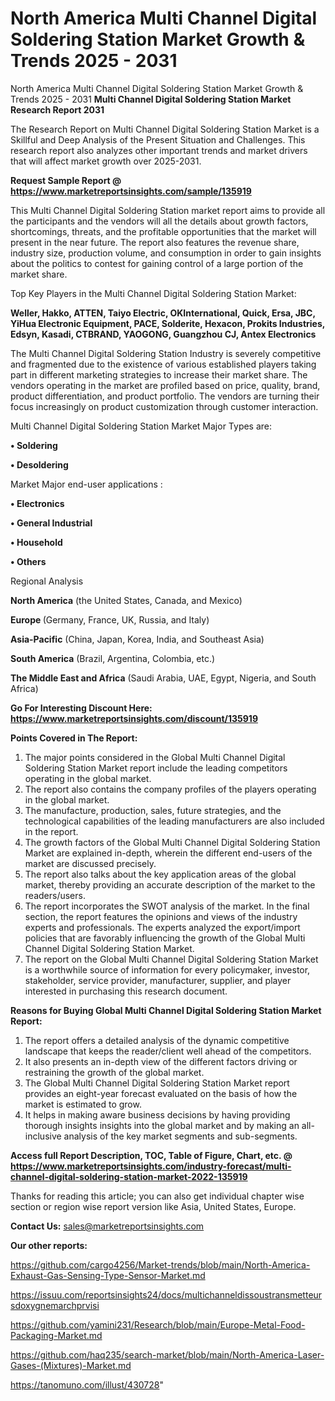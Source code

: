 # North America Multi Channel Digital Soldering Station Market Growth & Trends 2025 - 2031
North America Multi Channel Digital Soldering Station Market Growth & Trends 2025 - 2031
<strong>Multi Channel Digital Soldering Station Market Research Report 2031</strong>

The Research Report on Multi Channel Digital Soldering Station Market is a Skillful and Deep Analysis of the Present Situation and Challenges. This research report also analyzes other important trends and market drivers that will affect market growth over 2025-2031.

<strong>Request Sample Report @ <a href=https://www.marketreportsinsights.com/sample/135919>https://www.marketreportsinsights.com/sample/135919</a></strong>

This Multi Channel Digital Soldering Station market report aims to provide all the participants and the vendors will all the details about growth factors, shortcomings, threats, and the profitable opportunities that the market will present in the near future. The report also features the revenue share, industry size, production volume, and consumption in order to gain insights about the politics to contest for gaining control of a large portion of the market share.

Top Key Players in the Multi Channel Digital Soldering Station Market:

<strong>Weller, Hakko, ATTEN, Taiyo Electric, OKInternational, Quick, Ersa, JBC, YiHua Electronic Equipment, PACE, Solderite, Hexacon, Prokits Industries, Edsyn, Kasadi, CTBRAND, YAOGONG, Guangzhou CJ, Antex Electronics</strong>

The Multi Channel Digital Soldering Station Industry is severely competitive and fragmented due to the existence of various established players taking part in different marketing strategies to increase their market share. The vendors operating in the market are profiled based on price, quality, brand, product differentiation, and product portfolio. The vendors are turning their focus increasingly on product customization through customer interaction.

Multi Channel Digital Soldering Station Market Major Types are:

<strong>• Soldering

• Desoldering</strong>

Market Major end-user applications :

<strong>• Electronics

• General Industrial

• Household

• Others</strong>

Regional Analysis

</u><strong><b>North America</b></strong> (the United States, Canada, and Mexico)

<strong><b>Europe </b></strong>(Germany, France, UK, Russia, and Italy)

<strong><b>Asia-Pacific</b></strong> (China, Japan, Korea, India, and Southeast Asia)

<strong><b>South America</b></strong> (Brazil, Argentina, Colombia, etc.)

<strong><b>The Middle East and Africa</b></strong> (Saudi Arabia, UAE, Egypt, Nigeria, and South Africa)

<strong>Go For Interesting Discount Here: <a href=https://www.marketreportsinsights.com/discount/135919>https://www.marketreportsinsights.com/discount/135919</a></strong>

<strong>Points Covered in The Report:</strong>
<ol>
  <li>The major points considered in the Global Multi Channel Digital Soldering Station Market report include the leading competitors operating in the global market.</li>
  <li>The report also contains the company profiles of the players operating in the global market.</li>
  <li>The manufacture, production, sales, future strategies, and the technological capabilities of the leading manufacturers are also included in the report.</li>
  <li>The growth factors of the Global Multi Channel Digital Soldering Station Market are explained in-depth, wherein the different end-users of the market are discussed precisely.</li>
  <li>The report also talks about the key application areas of the global market, thereby providing an accurate description of the market to the readers/users.</li>
  <li>The report incorporates the SWOT analysis of the market. In the final section, the report features the opinions and views of the industry experts and professionals. The experts analyzed the export/import policies that are favorably influencing the growth of the Global Multi Channel Digital Soldering Station Market.</li>
  <li>The report on the Global Multi Channel Digital Soldering Station Market is a worthwhile source of information for every policymaker, investor, stakeholder, service provider, manufacturer, supplier, and player interested in purchasing this research document.</li>
</ol>
<strong>Reasons for Buying Global Multi Channel Digital Soldering Station Market Report:</strong>

<ol>
  <li>The report offers a detailed analysis of the dynamic competitive landscape that keeps the reader/client well ahead of the competitors.</li>
  <li>It also presents an in-depth view of the different factors driving or restraining the growth of the global market.</li>
  <li>The Global Multi Channel Digital Soldering Station Market report provides an eight-year forecast evaluated on the basis of how the market is estimated to grow.</li>
  <li>It helps in making aware business decisions by having providing thorough insights insights into the global market and by making an all-inclusive analysis of the key market segments and sub-segments.</li>
</ol>
<strong>Access full Report Description, TOC, Table of Figure, Chart, etc. @ <a href=https://www.marketreportsinsights.com/industry-forecast/multi-channel-digital-soldering-station-market-2022-135919>https://www.marketreportsinsights.com/industry-forecast/multi-channel-digital-soldering-station-market-2022-135919</a></strong>


Thanks for reading this article; you can also get individual chapter wise section or region wise report version like Asia, United States, Europe.

<strong>Contact Us:</strong>
sales@marketreportsinsights.com

<strong>Our other reports:</strong>

<a href=https://github.com/cargo4256/Market-trends/blob/main/North-America-Exhaust-Gas-Sensing-Type-Sensor-Market.md>https://github.com/cargo4256/Market-trends/blob/main/North-America-Exhaust-Gas-Sensing-Type-Sensor-Market.md</a>

<a href=https://issuu.com/reportsinsights24/docs/multichanneldissoustransmetteursdoxygnemarchprvisi>https://issuu.com/reportsinsights24/docs/multichanneldissoustransmetteursdoxygnemarchprvisi</a>

<a href=https://github.com/yamini231/Research/blob/main/Europe-Metal-Food-Packaging-Market.md>https://github.com/yamini231/Research/blob/main/Europe-Metal-Food-Packaging-Market.md</a>

<a href=https://github.com/haq235/search-market/blob/main/North-America-Laser-Gases-(Mixtures)-Market.md>https://github.com/haq235/search-market/blob/main/North-America-Laser-Gases-(Mixtures)-Market.md</a>

<a href=https://tanomuno.com/illust/430728>https://tanomuno.com/illust/430728</a>"
